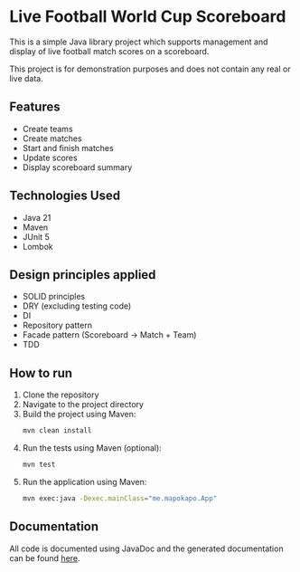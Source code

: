 # Live Football World Cup Scoreboard

This is a simple Java library project which supports management and display of live football match scores on a scoreboard.

This project is for demonstration purposes and does not contain any real or live data.

## Features

- Create teams
- Create matches
- Start and finish matches
- Update scores
- Display scoreboard summary

## Technologies Used

- Java 21
- Maven
- JUnit 5
- Lombok

## Design principles applied

- SOLID principles
- DRY (excluding testing code)
- DI
- Repository pattern
- Facade pattern (Scoreboard -> Match + Team)
- TDD

## How to run

1. Clone the repository
2. Navigate to the project directory
3. Build the project using Maven:
   ```bash
   mvn clean install
   ```
4. Run the tests using Maven (optional):
   ```bash
   mvn test
   ```
5. Run the application using Maven:
   ```bash
   mvn exec:java -Dexec.mainClass="me.mapokapo.App"
   ```

## Documentation

All code is documented using JavaDoc and the generated documentation can be found [here](https://mapokapo.github.io/live-football-scoreboard/javadoc/).
